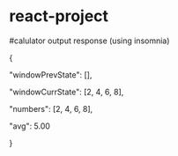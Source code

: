 # react-project
#calulator output response (using insomnia)

{

  "windowPrevState": [],
  
  "windowCurrState": [2, 4, 6, 8],
  
  
  "numbers": [2, 4, 6, 8],
  
  "avg": 5.00

}

